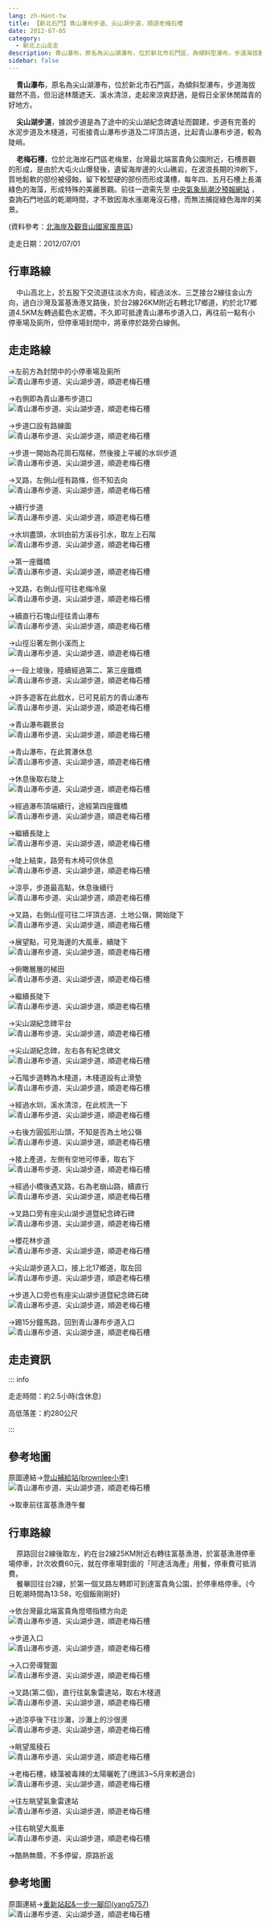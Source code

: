 ```yaml
---
lang: zh-Hant-tw
title: 【新北石門】青山瀑布步道、尖山湖步道，順遊老梅石槽
date: 2012-07-05
category: 
  - 新北上山走走
description: 青山瀑布，原名為尖山湖瀑布，位於新北市石門區，為傾斜型瀑布，步道海拔雖然不高，但沿途林蔭遮天、溪水清涼，走起來涼爽舒適，是假日全家休閒踏青的好地方。 尖山湖步道，據說步道是為了途中的尖山湖紀念碑遺址而闢建，步道有完善的水泥步道及木棧道，可銜接青山瀑布步道及二坪頂古道，比起青山瀑布步道，較為陡峭。 老梅石槽，位於北海岸石門區老梅里，台灣最北端富貴角公園附近，石槽景觀的形成，是由於大屯火山爆發後，遺留海岸邊的火山礁岩，在波浪長期的沖刷下，質地鬆軟的部份被侵蝕，留下較堅硬的部份而形成溝槽，每年四、五月石槽上長滿綠色的海藻，形成特殊的美麗景觀。前往一遊需先至[中央氣象局潮汐預報網站](http://www.cwb.gov.tw/V7/forecast/fishery/tide_1.htm)，查詢石門地區的乾潮時間，才不致因海水漲潮淹沒石槽，而無法捕捉綠色海岸的美景。(資料參考：[北海岸及觀音山國家風景區](http://www.northguan-nsa.gov.tw/user/Article.aspx?Lang=1&SNo=04002497))
sidebar: false
---
```


    **青山瀑布**，原名為尖山湖瀑布，位於新北市石門區，為傾斜型瀑布，步道海拔雖然不高，但沿途林蔭遮天、溪水清涼，走起來涼爽舒適，是假日全家休閒踏青的好地方。  

    **尖山湖步道**，據說步道是為了途中的尖山湖紀念碑遺址而闢建，步道有完善的水泥步道及木棧道，可銜接青山瀑布步道及二坪頂古道，比起青山瀑布步道，較為陡峭。  

<!-- more -->

    **老梅石槽**，位於北海岸石門區老梅里，台灣最北端富貴角公園附近，石槽景觀的形成，是由於大屯火山爆發後，遺留海岸邊的火山礁岩，在波浪長期的沖刷下，質地鬆軟的部份被侵蝕，留下較堅硬的部份而形成溝槽，每年四、五月石槽上長滿綠色的海藻，形成特殊的美麗景觀。前往一遊需先至 [中央氣象局潮汐預報網站](http://www.cwb.gov.tw/V7/forecast/fishery/tide_1.htm) ，查詢石門地區的乾潮時間，才不致因海水漲潮淹沒石槽，而無法捕捉綠色海岸的美景。

(資料參考：[北海岸及觀音山國家風景區](http://www.northguan-nsa.gov.tw/user/Article.aspx?Lang=1&SNo=04002497))

走走日期：2012/07/01

## 行車路線
    中山高北上，於五股下交流道往淡水方向，經過淡水、三芝接台2線往金山方向，過白沙灣及富基漁港叉路後，於台2線26KM附近右轉北17鄉道，約於北17鄉道4.5KM左轉過藍色水泥橋，不久即可抵達青山瀑布步道入口，再往前一點有小停車場及廁所，但停車場封閉中，將車停於路旁白線側。

## 走走路線
→左前方為封閉中的小停車場及廁所  
![青山瀑布步道、尖山湖步道，順遊老梅石槽](https://1013399.github.io/image-4/196/225964057_l.jpg)

→右側即為青山瀑布步道口  
![青山瀑布步道、尖山湖步道，順遊老梅石槽](https://1013399.github.io/image-4/196/225964040_l.jpg)

→步道口設有路線圖  
![青山瀑布步道、尖山湖步道，順遊老梅石槽](https://1013399.github.io/image-4/196/225964059_l.jpg)

→步道一開始為花崗石階梯，然後接上平緩的水圳步道  
![青山瀑布步道、尖山湖步道，順遊老梅石槽](https://1013399.github.io/image-4/196/225964061_l.jpg)

→叉路，左側山徑有路條，但不知去向  
![青山瀑布步道、尖山湖步道，順遊老梅石槽](https://1013399.github.io/image-4/196/225964062_l.jpg)

→續行步道  
![青山瀑布步道、尖山湖步道，順遊老梅石槽](https://1013399.github.io/image-4/196/225964064_l.jpg)

→水圳盡頭，水圳由前方溪谷引水，取左上石階  
![青山瀑布步道、尖山湖步道，順遊老梅石槽](https://1013399.github.io/image-4/196/225964067_l.jpg)

→第一座鐵橋  
![青山瀑布步道、尖山湖步道，順遊老梅石槽](https://1013399.github.io/image-4/196/225964070_l.jpg)

→叉路，右側山徑可往老梅冷泉  
![青山瀑布步道、尖山湖步道，順遊老梅石槽](https://1013399.github.io/image-4/196/225964073_l.jpg)

→續直行石塊山徑往青山瀑布  
![青山瀑布步道、尖山湖步道，順遊老梅石槽](https://1013399.github.io/image-4/196/225964071_l.jpg)

→山徑沿著左側小溪而上  
![青山瀑布步道、尖山湖步道，順遊老梅石槽](https://1013399.github.io/image-4/196/225964075_l.jpg)

→一段上坡後，陸續經過第二、第三座鐵橋  
![青山瀑布步道、尖山湖步道，順遊老梅石槽](https://1013399.github.io/image-4/196/225964080_l.jpg)

→許多遊客在此戲水，已可見前方的青山瀑布  
![青山瀑布步道、尖山湖步道，順遊老梅石槽](https://1013399.github.io/image-4/196/225964081_l.jpg)

→青山瀑布觀景台  
![青山瀑布步道、尖山湖步道，順遊老梅石槽](https://1013399.github.io/image-4/196/225964085_l.jpg)

→青山瀑布，在此賞瀑休息  
![青山瀑布步道、尖山湖步道，順遊老梅石槽](https://1013399.github.io/image-4/196/225964095_l.jpg)

→休息後取右陡上  
![青山瀑布步道、尖山湖步道，順遊老梅石槽](https://1013399.github.io/image-4/196/225964098_l.jpg)

→經過瀑布頂端續行，途經第四座鐵橋  
![青山瀑布步道、尖山湖步道，順遊老梅石槽](https://1013399.github.io/image-4/196/225964100_l.jpg)

→繼續長陡上  
![青山瀑布步道、尖山湖步道，順遊老梅石槽](https://1013399.github.io/image-4/196/225964103_l.jpg)

→陡上結束，路旁有木椅可供休息  
![青山瀑布步道、尖山湖步道，順遊老梅石槽](https://1013399.github.io/image-4/196/225964105_l.jpg)

→涼亭，步道最高點，休息後續行  
![青山瀑布步道、尖山湖步道，順遊老梅石槽](https://1013399.github.io/image-4/196/225964108_l.jpg)

→叉路，右側山徑可往二坪頂古道、土地公嶺，開始陡下  
![青山瀑布步道、尖山湖步道，順遊老梅石槽](https://1013399.github.io/image-4/196/225964112_l.jpg)

→展望點，可見海邊的大風車，續陡下  
![青山瀑布步道、尖山湖步道，順遊老梅石槽](https://1013399.github.io/image-4/196/225964124_l.jpg)

→俯瞰層層的梯田  
![青山瀑布步道、尖山湖步道，順遊老梅石槽](https://1013399.github.io/image-4/196/225964143_l.jpg)

→繼續長陡下  
![青山瀑布步道、尖山湖步道，順遊老梅石槽](https://1013399.github.io/image-4/196/225964146_l.jpg)

→尖山湖紀念碑平台  
![青山瀑布步道、尖山湖步道，順遊老梅石槽](https://1013399.github.io/image-4/196/225964151_l.jpg)

→尖山湖紀念碑，左右各有紀念碑文  
![青山瀑布步道、尖山湖步道，順遊老梅石槽](https://1013399.github.io/image-4/196/225964154_l.jpg)

→石階步道轉為木棧道，木棧道設有止滑墊  
![青山瀑布步道、尖山湖步道，順遊老梅石槽](https://1013399.github.io/image-4/196/225964158_l.jpg)

→經過水圳，溪水清涼，在此梳洗一下  
![青山瀑布步道、尖山湖步道，順遊老梅石槽](https://1013399.github.io/image-4/196/225964160_l.jpg)

→右後方圓弧形山頭，不知是否為土地公嶺  
![青山瀑布步道、尖山湖步道，順遊老梅石槽](https://1013399.github.io/image-4/196/225964165_l.jpg)

→接上產道，左側有空地可停車，取右下  
![青山瀑布步道、尖山湖步道，順遊老梅石槽](https://1013399.github.io/image-4/196/225964170_l.jpg)

→經過小橋後遇叉路，右為老崩山路，續直行  
![青山瀑布步道、尖山湖步道，順遊老梅石槽](https://1013399.github.io/image-4/196/225964183_l.jpg)

→叉路口旁有座尖山湖步道暨紀念碑石碑  
![青山瀑布步道、尖山湖步道，順遊老梅石槽](https://1013399.github.io/image-4/196/225964186_l.jpg)

→櫻花林步道  
![青山瀑布步道、尖山湖步道，順遊老梅石槽](https://1013399.github.io/image-4/196/225964187_l.jpg)

→尖山湖步道入口，接上北17鄉道，取左回  
![青山瀑布步道、尖山湖步道，順遊老梅石槽](https://1013399.github.io/image-4/196/225964195_l.jpg)

→步道入口旁也有座尖山湖步道暨紀念碑石碑  
![青山瀑布步道、尖山湖步道，順遊老梅石槽](https://1013399.github.io/image-4/196/225964197_l.jpg)

→踢15分鐘馬路，回到青山瀑布步道入口  
![青山瀑布步道、尖山湖步道，順遊老梅石槽](https://1013399.github.io/image-4/196/225964204_l.jpg)

## 走走資訊

::: info

走走時間：約2.5小時(含休息)

高低落差：約280公尺

:::

## 參考地圖
原圖連結→[登山補給站(brownlee小李)](http://www.keepon.com.tw/DiscussLoad.aspx?code=314B5CF9AEC3A19113F6CAA6F539A662E2E38DE93B3C6530)  
![青山瀑布步道、尖山湖步道，順遊老梅石槽](https://1013399.github.io/image-4/196/225964855_l.jpg)

→取車前往富基漁港午餐

## 行車路線
    原路回台2線後取左，約在台2線25KM附近右轉往富基漁港，於富基漁港停車場停車，計次收費60元，就在停車場對面的「阿達活海產」用餐，停車費可抵消費。  
    餐畢回往台2線，於第一個叉路左轉即可到達富貴角公園，於停車格停車。(今日乾潮時間為13:58，吃個飯剛剛好)

→依台灣最北端富貴角燈塔指標方向走  
![青山瀑布步道、尖山湖步道，順遊老梅石槽](https://1013399.github.io/image-4/196/225964251_l.jpg)

→步道入口  
![青山瀑布步道、尖山湖步道，順遊老梅石槽](https://1013399.github.io/image-4/196/225964207_l.jpg)

→入口旁導覽圖  
![青山瀑布步道、尖山湖步道，順遊老梅石槽](https://1013399.github.io/image-4/196/225964210_l.jpg)

→叉路(第二個)，直行往氣象雷達站，取右木棧道  
![青山瀑布步道、尖山湖步道，順遊老梅石槽](https://1013399.github.io/image-4/196/225964216_l.jpg)

→過涼亭後下往沙灘，沙灘上的沙很燙  
![青山瀑布步道、尖山湖步道，順遊老梅石槽](https://1013399.github.io/image-4/196/225964220_l.jpg)

→眺望風稜石  
![青山瀑布步道、尖山湖步道，順遊老梅石槽](https://1013399.github.io/image-4/196/225964228_l.jpg)

→老梅石槽，綠藻被毒辣的太陽曬乾了(應該3~5月來較適合)  
![青山瀑布步道、尖山湖步道，順遊老梅石槽](https://1013399.github.io/image-4/196/225964233_l.jpg)

→往左眺望氣象雷達站  
![青山瀑布步道、尖山湖步道，順遊老梅石槽](https://1013399.github.io/image-4/196/225964236_l.jpg)

→往右眺望大風車  
![青山瀑布步道、尖山湖步道，順遊老梅石槽](https://1013399.github.io/image-4/196/225964241_l.jpg)

→酷熱無蔭，不多停留，原路折返

## 參考地圖
原圖連結→[重新站起&一步一腳印(yang5757)](http://blog.xuite.net/yang5757/blog/59127434)  
![青山瀑布步道、尖山湖步道，順遊老梅石槽](https://1013399.github.io/image-4/196/226184935_l.jpg)